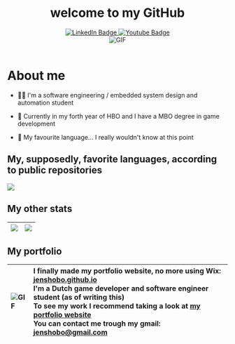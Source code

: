 <h1 align="center"> welcome to my GitHub </h1>
<div id="header" align="center">
  <div id="badges">
    <a href="https://www.linkedin.com/in/jens-hobo-4764201b9/">
      <img src="https://img.shields.io/badge/LinkedIn-blue?style=for-the-badge&logo=linkedin&logoColor=white" alt="LinkedIn Badge"/>
    </a>
    <a href="https://www.youtube.com/channel/UCSXh_wYfaUUgkrR-a_zARFw">
      <img src="https://img.shields.io/badge/YouTube-red?style=for-the-badge&logo=youtube&logoColor=white" alt="Youtube Badge"/>
    </a>
  </div>
  <img src="https://morbotron.com/video/S03E10/y4Sqsxc4cBmIGiGLoTC8Xz9LvAg=.gif" alt="GIF">
</div>
<br>
<div id="Content">
  <h1>About me</h1>
  
  - 👨‍💼 I'm a software engineering / embedded system design and automation student<br>
  
  - 🏫 Currently in my forth year of HBO and I have a MBO degree in game development<br>
  
  - 🥇 My favourite language... I really wouldn't know at this point<br>
  
  
  ## My, supposedly, favorite languages, according to public repositories
  ![](https://github-readme-stats.vercel.app/api/top-langs/?username=jenshobo&theme=dark&hide_border=true&include_all_commits=true&count_private=true&layout=compact)

  ## My other stats
  ![](https://github-readme-stats.vercel.app/api?username=jenshobo&theme=dark&hide_border=true&include_all_commits=true&count_private=true)|![](https://github-readme-streak-stats.herokuapp.com/?user=jenshobo&theme=dark&hide_border=true&mode=weekly)
:-------------------------:|:-------------------------:
  
  ## My portfolio
  <img src="https://morbotron.com/video/S06E01/ohF6aYeOQ-TZfnqyLAT8lVHgcc4=.gif" alt="GIF"> | I finally made my portfolio website, no more using Wix: <a href="https://jenshobo.github.io/index.html">jenshobo.github.io</a><br>I'm a Dutch game developer and software engineer student (as of writing this) <br>To see my work I recommend taking a look at <a href="https://jenshobo.github.io/index.html">my portfolio website</a><br>You can contact me trough my gmail: <a data-auto-recognition="true" href="mailto:jenshobo@gmail.com">jenshobo@gmail.com</a>
  :-------------------------|:---

</div>
<br>
<div id="Footer" align="center">
  <img src="https://komarev.com/ghpvc/?username=jenshobo&style=flat-square&color=blue" alt=""/>
</div>
